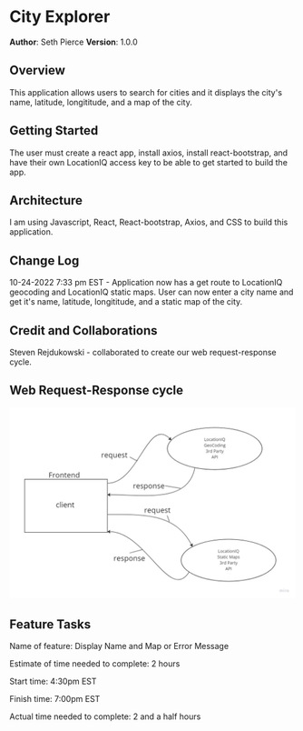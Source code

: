 # City Explorer

**Author**: Seth Pierce
**Version**: 1.0.0

## Overview
<!-- Provide a high level overview of what this application is and why you are building it, beyond the fact that it's an assignment for this class. (i.e. What's your problem domain?) -->
This application allows users to search for cities and it displays the city's name, latitude, longititude, and a map of the city.

## Getting Started
<!-- What are the steps that a user must take in order to build this app on their own machine and get it running? -->
The user must create a react app, install axios, install react-bootstrap, and have their own LocationIQ access key to be able to get started to build the app.

## Architecture
<!-- Provide a detailed description of the application design. What technologies (languages, libraries, etc) you're using, and any other relevant design information. -->

I am using Javascript, React, React-bootstrap, Axios, and CSS to build this application.

## Change Log
<!-- Use this area to document the iterative changes made to your application as each feature is successfully implemented. Use time stamps. Here's an example:

01-01-2001 4:59pm - Application now has a fully-functional express server, with a GET route for the location resource. -->

10-24-2022 7:33 pm EST - Application now has a get route to LocationIQ geocoding and LocationIQ static maps. User can now enter a city name and get it's name, latitude, longititude, and a static map of the city.

## Credit and Collaborations

Steven Rejdukowski - collaborated to create our web request-response cycle.

## Web Request-Response cycle

![web-response cycle](request-response.jpg)

## Feature Tasks

Name of feature: Display Name and Map or Error Message

Estimate of time needed to complete: 2 hours

Start time: 4:30pm EST

Finish time: 7:00pm EST

Actual time needed to complete: 2 and a half hours
